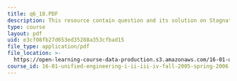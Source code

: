 ```yaml
---
title: q6_18.PDF
description: This resource contain question and its solution on Stagnation Quantities.
type: course
layout: pdf
uid: e3cf08fb27d653ed35288a353cfbad15
file_type: application/pdf
file_location: >-
  https://open-learning-course-data-production.s3.amazonaws.com/16-01-unified-engineering-i-ii-iii-iv-fall-2005-spring-2006/e3cf08fb27d653ed35288a353cfbad15_q6_18.PDF
course_id: 16-01-unified-engineering-i-ii-iii-iv-fall-2005-spring-2006
---
```

